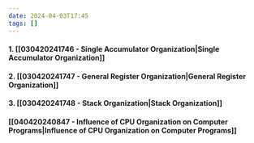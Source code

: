 ```yaml
---
date: 2024-04-03T17:45
tags: []
---
```

#### 1. [[030420241746 - Single Accumulator Organization|Single Accumulator Organization]]

#### 2. [[030420241747 - General Register Organization|General Register Organization]]

#### 3. [[030420241748 - Stack Organization|Stack Organization]]
#### [[040420240847 - Influence of CPU Organization on Computer Programs|Influence of CPU Organization on Computer Programs]]
